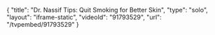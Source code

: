 {
    "title": "Dr. Nassif Tips: Quit Smoking for Better Skin",
    "type": "solo",
    "layout": "iframe-static",
    "videoId": "91793529",
    "url": "\/tvpembed\/91793529"
}